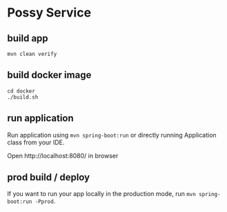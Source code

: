 # Possy Service

## build app

```mvn clean verify```

## build docker image

```$bash
cd docker
./build.sh
```

## run application

Run application using `mvn spring-boot:run` or directly running Application class from your IDE. 

Open http://localhost:8080/ in browser

## prod build / deploy

If you want to run your app locally in the production mode, run `mvn spring-boot:run -Pprod`.

